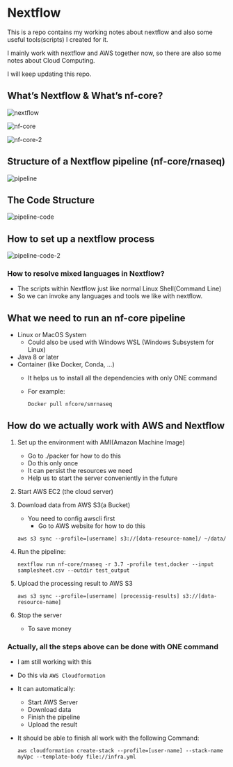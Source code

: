 # Nextflow
This is a repo contains my working notes about nextflow and also some useful tools(scripts) I created for it.

I mainly work with nextflow and AWS together now, so there are also some notes about Cloud Computing.

I will keep updating this repo.


## What’s Nextflow & What’s nf-core?
![nextflow](./images/20220524105649.png)

![nf-core](./images/20220524093012.png)

![nf-core-2](./images/20220524105648.png)

## Structure of a Nextflow pipeline (nf-core/rnaseq)
![pipeline](./images/20220524093238.png)

## The Code Structure
![pipeline-code](./images/20220524093439.png)

## How to set up a nextflow process
![pipeline-code-2](./images/20220524093700.png)

### How to resolve mixed languages in Nextflow?
- The scripts within Nextflow just like normal Linux Shell(Command Line)
- So we can invoke any languages and tools we like with nextflow.

## What we need to run an nf-core pipeline
- Linux or MacOS System
    - Could also be used with Windows WSL (Windows Subsystem for Linux)
- Java 8 or later
- Container (like Docker, Conda, ...)
    - It helps us to install all the dependencies with only ONE command
    - For example:

        ```Docker pull nfcore/smrnaseq```


## How do we actually work with AWS and Nextflow
1. Set up the environment with AMI(Amazon Machine Image)
    - Go to ./packer for how to do this
    - Do this only once
    - It can persist the resources we need
    - Help us to start the server conveniently in the future
2. Start AWS EC2 (the cloud server)
3. Download data from AWS S3(a Bucket)
    - You need to config awscli first
        - Go to AWS website for how to do this

    ```aws s3 sync --profile=[username] s3://[data-resource-name]/ ~/data/```
4. Run the pipeline:

    ```nextflow run nf-core/rnaseq -r 3.7 -profile test,docker --input samplesheet.csv --outdir test_output```
5. Upload the processing result to AWS S3

    ```aws s3 sync --profile=[username] [processig-results] s3://[data-resource-name]```
6. Stop the server
    - To save money

### Actually, all the steps above can be done with ONE command
- I am still working with this
- Do this via ```AWS Cloudformation```
- It can automatically:
    - Start AWS Server
    - Download data
    - Finish the pipeline
    - Upload the result
- It should be able to finish all work with the following Command:

    ```aws cloudformation create-stack --profile=[user-name] --stack-name myVpc --template-body file://infra.yml```
